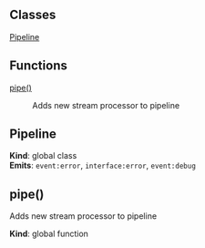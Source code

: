 ## Classes

<dl>
<dt><a href="#Pipeline">Pipeline</a></dt>
<dd></dd>
</dl>

## Functions

<dl>
<dt><a href="#pipe">pipe()</a></dt>
<dd><p>Adds new stream processor to pipeline</p>
</dd>
</dl>

<a name="Pipeline"></a>

## Pipeline
**Kind**: global class  
**Emits**: <code>event:error</code>, <code>interface:error</code>, <code>event:debug</code>  
<a name="pipe"></a>

## pipe()
Adds new stream processor to pipeline

**Kind**: global function  
